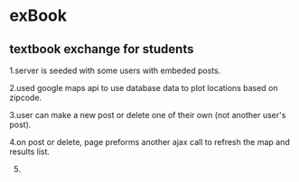 # exBook

## textbook exchange for students


1.server is seeded with some users with embeded posts.

2.used google maps api to use database data to plot locations based on zipcode.

3.user can make a new post or delete one of their own (not another user's post).

4.on post or delete, page preforms another ajax call to refresh the map and results list.

5.
